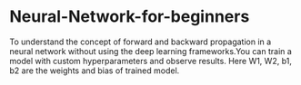 # Neural-Network-for-beginners
To understand the concept of forward and backward propagation in a neural network without using the deep learning frameworks.You can train a model with custom hyperparameters and observe results.
Here W1, W2, b1, b2 are the weights and bias of trained model.

